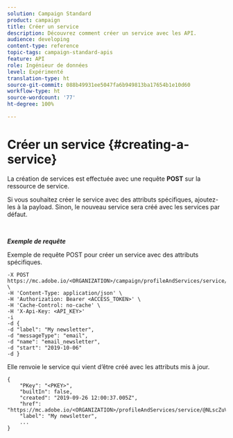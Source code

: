 ```yaml
---
solution: Campaign Standard
product: campaign
title: Créer un service
description: Découvrez comment créer un service avec les API.
audience: developing
content-type: reference
topic-tags: campaign-standard-apis
feature: API
role: Ingénieur de données
level: Expérimenté
translation-type: ht
source-git-commit: 088b49931ee5047fa6b949813ba17654b1e10d60
workflow-type: ht
source-wordcount: '77'
ht-degree: 100%

---
```



# Créer un service {#creating-a-service}

La création de services est effectuée avec une requête **POST** sur la ressource de service.

Si vous souhaitez créer le service avec des attributs spécifiques, ajoutez-les à la payload. Sinon, le nouveau service sera créé avec les services par défaut.

<br/>

***Exemple de requête***

Exemple de requête POST pour créer un service avec des attributs spécifiques.

```
-X POST https://mc.adobe.io/<ORGANIZATION>/campaign/profileAndServices/service/ \
-H 'Content-Type: application/json' \
-H 'Authorization: Bearer <ACCESS_TOKEN>' \
-H 'Cache-Control: no-cache' \
-H 'X-Api-Key: <API_KEY>'
-i
-d {
-d "label": "My newsletter",
-d "messageType": "email",
-d "name": "email_newsletter",
-d "start": "2019-10-06"
-d }
```

Elle renvoie le service qui vient d’être créé avec les attributs mis à jour.

```
{
    "PKey": "<PKEY>",
    "builtIn": false,
    "created": "2019-09-26 12:00:37.005Z",
    "href": "https://mc.adobe.io/<ORGANIZATION>/profileAndServices/service/@NLscZuVHxdVu9rPftvrMWFfR1zRIxQGswSOmGLrK09JTF_iWhB0JCUHEndA_vvy__k9mzOYa5NVkcWDcrK8qGh0wygahX9kRcD44kiWWSEceShn3",
    "label": "My newsletter",
    ...
}
```
